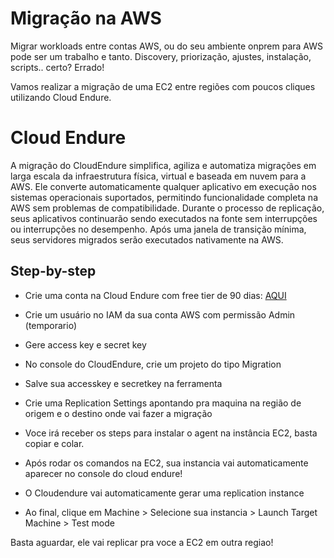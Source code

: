 # Migração na AWS

Migrar workloads entre contas AWS, ou do seu ambiente onprem para AWS pode ser um trabalho e tanto. Discovery, priorização, ajustes, instalação, scripts.. certo? Errado! 

Vamos realizar a migração de uma EC2 entre regiões com poucos cliques utilizando Cloud Endure.


# Cloud Endure

A migração do CloudEndure simplifica, agiliza e automatiza migrações em larga escala da infraestrutura física, virtual e baseada em nuvem para a AWS. Ele converte automaticamente qualquer aplicativo em execução nos sistemas operacionais suportados, permitindo funcionalidade completa na AWS sem problemas de compatibilidade. Durante o processo de replicação, seus aplicativos continuarão sendo executados na fonte sem interrupções ou interrupções no desempenho. Após uma janela de transição mínima, seus servidores migrados serão executados nativamente na AWS.


## Step-by-step

- Crie uma conta na Cloud Endure com free tier de 90 dias: [AQUI](https://aws.amazon.com/pt/cloudendure-migration/pricing/)

- Crie um usuário no IAM da sua conta AWS com permissão Admin (temporario)

- Gere access key e secret key

- No console do CloudEndure, crie um projeto do tipo Migration
- Salve sua accesskey e secretkey na ferramenta
- Crie uma Replication Settings apontando pra maquina na região de origem e o destino onde vai fazer a migração
- Voce irá receber os steps para instalar o agent na instância EC2, basta copiar e colar.
- Após rodar os comandos na EC2, sua instancia vai automaticamente aparecer no console do cloud endure! 
- O Cloudendure vai automaticamente gerar uma replication instance
- Ao final, clique em Machine > Selecione sua instancia > Launch Target Machine > Test mode

Basta aguardar, ele vai replicar pra voce a EC2 em outra regiao! 
